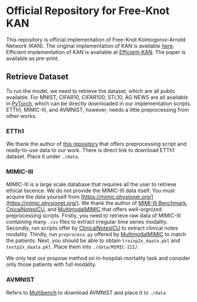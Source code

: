 # Official Repository for Free-Knot KAN

This repository is official implementation of Free-Knot Kolmogorov-Arnold Network (KAN).
The original implementation of KAN is available [here](https://github.com/KindXiaoming/pykan). Efficient implementation of KAN is available at [Efficient-KAN](https://github.com/Blealtan/efficient-kan). The paper is available as pre-print.



## Retrieve Dataset
To run the model, we need to retrieve the dataset, which are all public available. For MNIST, CIFAR10, CIFAR100, STL10, AG NEWS are all available in [PyTorch](https://pytorch.org/vision/0.20/datasets.html), which can be directly downloaded in our implementation scripts. ETTh1, MIMIC-III, and AVMNIST, however, needs a little preprocessing from other works. 

### ETTh1
We thank the author of [this repository](https://github.com/DAMO-DI-ML/NeurIPS2023-One-Fits-All) that offers preprocessing script and ready-to-use data to our work. There is direct link to download ETTh1 dataset. Place it under `./data`.

### MIMIC-III
MIMIC-III is a large scale database that requires all the user to retrieve ethical liscence. We do not provide the MIMIC-III data itself. You must acquire the data yourself from [https://mimic.physionet.org/](https://mimic.physionet.org/). We thank the author of [MIMI-III Benchmark](https://github.com/YerevaNN/mimic3-benchmarks), [CnicalNotesICU](https://github.com/kaggarwal/ClinicalNotesICU), and [MultimodalMIMIC](https://github.com/XZhang97666/MultimodalMIMIC) that offers well-orgnized preprocessing scripts. Firstly, you need to retrieve raw data of MIMIC-III containing many `.csv` files to extract irregular time series modality. Secondly, run scripts offer by [ClinicalNotesICU](https://github.com/kaggarwal/ClinicalNotesICU) to extract clinical notes modality. Thirdly, run `preprocess.py` offered by [MultimodalMIMIC](https://github.com/XZhang97666/MultimodalMIMIC) to match the patients. Next, you should be able to obtain `trainp2x_daata.pkl` and `testp2x_daata.pkl`. Place them into `./data/MIMIC-III/`.

We only test our propose method on in-hospital-mortality task and consider only those patients with full modality.


### AVMNIST
Refers to [Multibench](https://github.com/pliang279/MultiBench) to download AVMNIST and place it to `./data`




